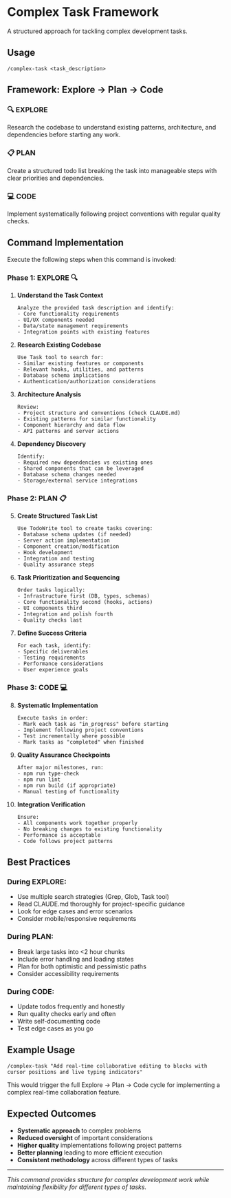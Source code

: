 # Complex Task Framework

A structured approach for tackling complex development tasks.

## Usage
```
/complex-task <task_description>
```

## Framework: Explore → Plan → Code

### 🔍 EXPLORE
Research the codebase to understand existing patterns, architecture, and dependencies before starting any work.

### 📋 PLAN  
Create a structured todo list breaking the task into manageable steps with clear priorities and dependencies.

### 💻 CODE
Implement systematically following project conventions with regular quality checks.

## Command Implementation

Execute the following steps when this command is invoked:

### Phase 1: EXPLORE 🔍

1. **Understand the Task Context**
   ```
   Analyze the provided task description and identify:
   - Core functionality requirements
   - UI/UX components needed
   - Data/state management requirements
   - Integration points with existing features
   ```

2. **Research Existing Codebase**
   ```
   Use Task tool to search for:
   - Similar existing features or components
   - Relevant hooks, utilities, and patterns
   - Database schema implications
   - Authentication/authorization considerations
   ```

3. **Architecture Analysis**
   ```
   Review:
   - Project structure and conventions (check CLAUDE.md)
   - Existing patterns for similar functionality
   - Component hierarchy and data flow
   - API patterns and server actions
   ```

4. **Dependency Discovery**
   ```
   Identify:
   - Required new dependencies vs existing ones
   - Shared components that can be leveraged
   - Database schema changes needed
   - Storage/external service integrations
   ```

### Phase 2: PLAN 📋

5. **Create Structured Task List**
   ```
   Use TodoWrite tool to create tasks covering:
   - Database schema updates (if needed)
   - Server action implementation
   - Component creation/modification
   - Hook development
   - Integration and testing
   - Quality assurance steps
   ```

6. **Task Prioritization and Sequencing**
   ```
   Order tasks logically:
   - Infrastructure first (DB, types, schemas)
   - Core functionality second (hooks, actions)
   - UI components third
   - Integration and polish fourth
   - Quality checks last
   ```

7. **Define Success Criteria**
   ```
   For each task, identify:
   - Specific deliverables
   - Testing requirements
   - Performance considerations
   - User experience goals
   ```

### Phase 3: CODE 💻

8. **Systematic Implementation**
   ```
   Execute tasks in order:
   - Mark each task as "in_progress" before starting
   - Implement following project conventions
   - Test incrementally where possible
   - Mark tasks as "completed" when finished
   ```

9. **Quality Assurance Checkpoints**
   ```
   After major milestones, run:
   - npm run type-check
   - npm run lint
   - npm run build (if appropriate)
   - Manual testing of functionality
   ```

10. **Integration Verification**
    ```
    Ensure:
    - All components work together properly
    - No breaking changes to existing functionality
    - Performance is acceptable
    - Code follows project patterns
    ```

## Best Practices

### During EXPLORE:
- Use multiple search strategies (Grep, Glob, Task tool)
- Read CLAUDE.md thoroughly for project-specific guidance
- Look for edge cases and error scenarios
- Consider mobile/responsive requirements

### During PLAN:
- Break large tasks into <2 hour chunks
- Include error handling and loading states
- Plan for both optimistic and pessimistic paths
- Consider accessibility requirements

### During CODE:
- Update todos frequently and honestly
- Run quality checks early and often
- Write self-documenting code
- Test edge cases as you go

## Example Usage

```
/complex-task "Add real-time collaborative editing to blocks with cursor positions and live typing indicators"
```

This would trigger the full Explore → Plan → Code cycle for implementing a complex real-time collaboration feature.

## Expected Outcomes

- **Systematic approach** to complex problems
- **Reduced oversight** of important considerations  
- **Higher quality** implementations following project patterns
- **Better planning** leading to more efficient execution
- **Consistent methodology** across different types of tasks

---

*This command provides structure for complex development work while maintaining flexibility for different types of tasks.*



